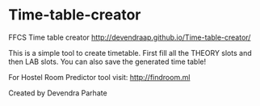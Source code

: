 # Time-table-creator
FFCS Time table creator
http://devendraap.github.io/Time-table-creator/

This is a simple tool to create timetable. First fill all the THEORY slots and then LAB slots. 
You can also save the generated time table!

For Hostel Room Predictor tool visit: http://findroom.ml

Created by 
Devendra Parhate

